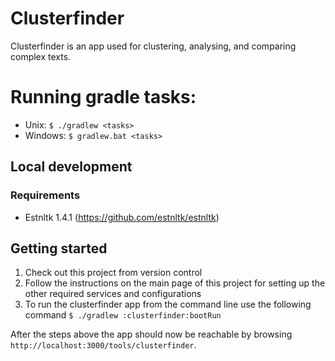 # Clusterfinder

Clusterfinder is an app used for clustering, analysing, and comparing complex texts.

# Running gradle tasks:
* Unix: `$ ./gradlew <tasks>`
* Windows: `$ gradlew.bat <tasks>`

## Local development 
### Requirements
* Estnltk 1.4.1 (https://github.com/estnltk/estnltk)

## Getting started
1. Check out this project from version control
1. Follow the instructions on the main page of this project for setting up the other required services and configurations
1. To run the clusterfinder app from the command line use the following command `$ ./gradlew :clusterfinder:bootRun`

After the steps above the app should now be reachable by browsing `http://localhost:3000/tools/clusterfinder`.
